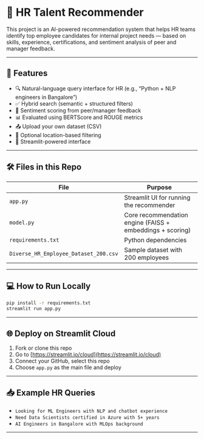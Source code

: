 
# 🤖 HR Talent Recommender

This project is an AI-powered recommendation system that helps HR teams identify top employee candidates for internal project needs — based on skills, experience, certifications, and sentiment analysis of peer and manager feedback.

---

## 🚀 Features

- 🔍 Natural-language query interface for HR (e.g., “Python + NLP engineers in Bangalore”)
- ✅ Hybrid search (semantic + structured filters)
- 🧠 Sentiment scoring from peer/manager feedback
- 📊 Evaluated using BERTScore and ROUGE metrics
- 📤 Upload your own dataset (CSV)
- 📍 Optional location-based filtering
- 🎯 Streamlit-powered interface

---

## 🛠 Files in this Repo

| File                  | Purpose                                                  |
|-----------------------|----------------------------------------------------------|
| `app.py`              | Streamlit UI for running the recommender                |
| `model.py`            | Core recommendation engine (FAISS + embeddings + scoring)|
| `requirements.txt`    | Python dependencies                                      |
| `Diverse_HR_Employee_Dataset_200.csv` | Sample dataset with 200 employees          |

---

## 💻 How to Run Locally

```bash
pip install -r requirements.txt
streamlit run app.py
```

---

## 🌐 Deploy on Streamlit Cloud

1. Fork or clone this repo
2. Go to [https://streamlit.io/cloud](https://streamlit.io/cloud)
3. Connect your GitHub, select this repo
4. Choose `app.py` as the main file and deploy

---

## 📥 Example HR Queries

- `Looking for ML Engineers with NLP and chatbot experience`
- `Need Data Scientists certified in Azure with 5+ years`
- `AI Engineers in Bangalore with MLOps background`

---


